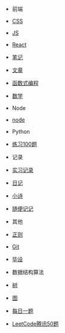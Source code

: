 * 前端
 * [CSS](前端/css/README.md)
 * [JS](前端/js/README.md)
 * [React](前端/React/index.md)
 * [笔记](前端/笔记/index.md)
 * [文章](前端/文章/index.md)

* [函数式编程](fun/index.md)  

* [数学](math/index.md)

* Node
 * [node](node/index.md)

* Python
 * [练习100题](Python/实例练习/index.md)

* 记录
 * [实习记录](小米实习记录/index.md)
 * [日记](diary/index.md)
 * [小诗](poem/index.md)
 * [随便记记](things/index.md)

* 其他
 * [正则](其他/正则/index.md)  
 * [Git](其他/Git/index.md)  
 * [毕设](其他/毕设/index.md)  
 
* 数据结构算法
 * [树](数据结构算法/树/二叉搜索树.md)
 * [图](数据结构算法/图/index.md)
 * [每日一题](数据结构算法/每日一题/README.md)
 * [LeetCode腾讯50题](数据结构算法/LeetCode腾讯50题/index.md)
